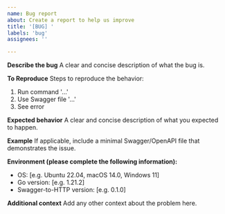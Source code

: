```yaml
---
name: Bug report
about: Create a report to help us improve
title: '[BUG] '
labels: 'bug'
assignees: ''

---
```


**Describe the bug**
A clear and concise description of what the bug is.

**To Reproduce**
Steps to reproduce the behavior:
1. Run command '...'
2. Use Swagger file '...'
3. See error

**Expected behavior**
A clear and concise description of what you expected to happen.

**Example**
If applicable, include a minimal Swagger/OpenAPI file that demonstrates the issue.

**Environment (please complete the following information):**
 - OS: [e.g. Ubuntu 22.04, macOS 14.0, Windows 11]
 - Go version: [e.g. 1.21.2]
 - Swagger-to-HTTP version: [e.g. 0.1.0]

**Additional context**
Add any other context about the problem here.
